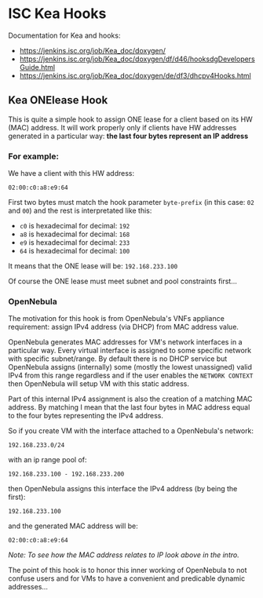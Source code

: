 # ISC Kea Hooks

Documentation for Kea and hooks:

- https://jenkins.isc.org/job/Kea_doc/doxygen/
- https://jenkins.isc.org/job/Kea_doc/doxygen/df/d46/hooksdgDevelopersGuide.html
- https://jenkins.isc.org/job/Kea_doc/doxygen/de/df3/dhcpv4Hooks.html

## Kea ONElease Hook

This is quite a simple hook to assign ONE lease for a client based on its HW (MAC) address. It will work properly only if clients have HW addresses generated in a particular way: **the last four bytes represent an IP address**

### For example:

We have a client with this HW address:

```
02:00:c0:a8:e9:64
```

First two bytes must match the hook parameter `byte-prefix` (in this case: `02` and `00`) and the rest is interpretated like this:

- `c0` is hexadecimal for decimal: `192`
- `a8` is hexadecimal for decimal: `168`
- `e9` is hexadecimal for decimal: `233`
- `64` is hexadecimal for decimal: `100`

It means that the ONE lease will be: `192.168.233.100`

Of course the ONE lease must meet subnet and pool constraints first...

### OpenNebula

The motivation for this hook is from OpenNebula's VNFs appliance requirement: assign IPv4 address (via DHCP) from MAC address value.

OpenNebula generates MAC addresses for VM's network interfaces in a particular way. Every virtual interface is assigned to some specific network with specific subnet/range. By default there is no DHCP service but OpenNebula assigns (internally) some (mostly the lowest unassigned) valid IPv4 from this range regardless and if the user enables the `NETWORK CONTEXT` then OpenNebula will setup VM with this static address.

Part of this internal IPv4 assignment is also the creation of a matching MAC address. By matching I mean that the last four bytes in MAC address equal to the four bytes representing the IPv4 address.

So if you create VM with the interface attached to a OpenNebula's network:

```
192.168.233.0/24
```

with an ip range pool of:

```
192.168.233.100 - 192.168.233.200
```

then OpenNebula assigns this interface the IPv4 address (by being the first):

```
192.168.233.100
```

and the generated MAC address will be:

```
02:00:c0:a8:e9:64
```

*Note: To see how the MAC address relates to IP look above in the intro.*

The point of this hook is to honor this inner working of OpenNebula to not confuse users and for VMs to have a convenient and predicable dynamic addresses...

